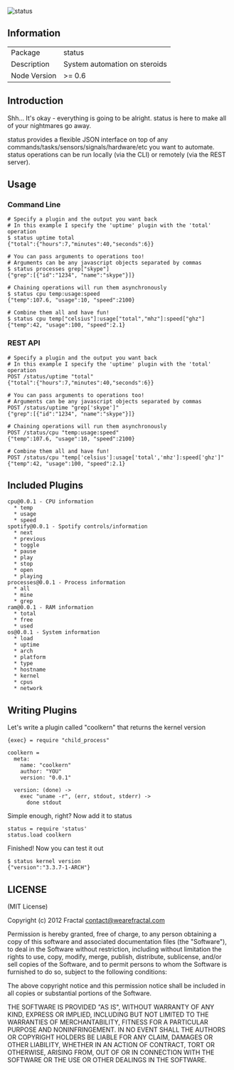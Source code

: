 ![status](https://secure.travis-ci.org/wearefractal/status.png?branch=master)

## Information

<table>
<tr>
<td>Package</td><td>status</td>
</tr>
<tr>
<td>Description</td>
<td>System automation on steroids</td>
</tr>
<tr>
<td>Node Version</td>
<td>>= 0.6</td>
</tr>
</table>

## Introduction

Shh... It's okay - everything is going to be alright. status is here to make all of your nightmares go away. 

status provides a flexible JSON interface on top of any commands/tasks/sensors/signals/hardware/etc you want to automate. status operations can be run locally (via the CLI) or remotely (via the REST server).

## Usage

### Command Line

```
# Specify a plugin and the output you want back
# In this example I specify the 'uptime' plugin with the 'total' operation
$ status uptime total
{"total":{"hours":7,"minutes":40,"seconds":6}}

# You can pass arguments to operations too!
# Arguments can be any javascript objects separated by commas
$ status processes grep["skype"]
{"grep":[{"id":"1234", "name":"skype"}]}

# Chaining operations will run them asynchronously
$ status cpu temp:usage:speed
{"temp":107.6, "usage":10, "speed":2100}

# Combine them all and have fun!
$ status cpu temp["celsius"]:usage["total","mhz"]:speed["ghz"]
{"temp":42, "usage":100, "speed":2.1}
```

### REST API

```
# Specify a plugin and the output you want back
# In this example I specify the 'uptime' plugin with the 'total' operation
POST /status/uptime "total"
{"total":{"hours":7,"minutes":40,"seconds":6}}

# You can pass arguments to operations too!
# Arguments can be any javascript objects separated by commas
POST /status/uptime "grep['skype']"
{"grep":[{"id":"1234", "name":"skype"}]}

# Chaining operations will run them asynchronously
POST /status/cpu "temp:usage:speed"
{"temp":107.6, "usage":10, "speed":2100}

# Combine them all and have fun!
POST /status/cpu "temp['celsius']:usage['total','mhz']:speed['ghz']"
{"temp":42, "usage":100, "speed":2.1}
```

## Included Plugins

```
cpu@0.0.1 - CPU information
  * temp
  * usage
  * speed
spotify@0.0.1 - Spotify controls/information
  * next
  * previous
  * toggle
  * pause
  * play
  * stop
  * open
  * playing
processes@0.0.1 - Process information
  * all
  * mine
  * grep
ram@0.0.1 - RAM information
  * total
  * free
  * used
os@0.0.1 - System information
  * load
  * uptime
  * arch
  * platform
  * type
  * hostname
  * kernel
  * cpus
  * network
```

## Writing Plugins

Let's write a plugin called "coolkern" that returns the kernel version

```coffee-script
{exec} = require "child_process"

coolkern =
  meta:
    name: "coolkern"
    author: "YOU"
    version: "0.0.1"

  version: (done) ->
    exec "uname -r", (err, stdout, stderr) ->
      done stdout
```

Simple enough, right? Now add it to status 

```coffee-script
status = require 'status'
status.load coolkern
```

Finished! Now you can test it out

```
$ status kernel version
{"version":"3.3.7-1-ARCH"}
```

## LICENSE

(MIT License)

Copyright (c) 2012 Fractal <contact@wearefractal.com>

Permission is hereby granted, free of charge, to any person obtaining
a copy of this software and associated documentation files (the
"Software"), to deal in the Software without restriction, including
without limitation the rights to use, copy, modify, merge, publish,
distribute, sublicense, and/or sell copies of the Software, and to
permit persons to whom the Software is furnished to do so, subject to
the following conditions:

The above copyright notice and this permission notice shall be
included in all copies or substantial portions of the Software.

THE SOFTWARE IS PROVIDED "AS IS", WITHOUT WARRANTY OF ANY KIND,
EXPRESS OR IMPLIED, INCLUDING BUT NOT LIMITED TO THE WARRANTIES OF
MERCHANTABILITY, FITNESS FOR A PARTICULAR PURPOSE AND
NONINFRINGEMENT. IN NO EVENT SHALL THE AUTHORS OR COPYRIGHT HOLDERS BE
LIABLE FOR ANY CLAIM, DAMAGES OR OTHER LIABILITY, WHETHER IN AN ACTION
OF CONTRACT, TORT OR OTHERWISE, ARISING FROM, OUT OF OR IN CONNECTION
WITH THE SOFTWARE OR THE USE OR OTHER DEALINGS IN THE SOFTWARE.
